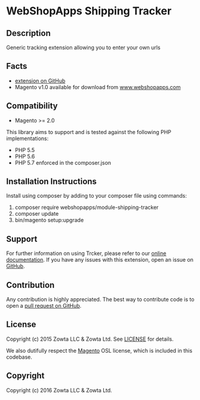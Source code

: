 # WebShopApps Shipping Tracker

Description
-----------

Generic tracking extension allowing you to enter your own urls

Facts
-----
- [extension on GitHub](https://github.com/webshopapps/module-shipping-tracker)
- Magento v1.0 available for download from www.webshopapps.com


Compatibility
-------------
- Magento >= 2.0

This library aims to support and is tested against the following PHP
implementations:

* PHP 5.5
* PHP 5.6
* PHP 5.7
enforced in the composer.json

Installation Instructions
-------------------------
Install using composer by adding to your composer file using commands:

1. composer require webshopapps/module-shipping-tracker
2. composer update
3. bin/magento setup:upgrade

Support
-------
For further information on using Trcker, please refer to our [online documentation](http://support.webshopapps.com/tracker/).
If you have any issues with this extension, open an issue on [GitHub](https://github.com/webshopapps/module-shipping-tracker/issues).


Contribution
------------
Any contribution is highly appreciated. The best way to contribute code is to open a [pull request on GitHub](https://help.github.com/articles/using-pull-requests).

License
-------
Copyright (c) 2015 Zowta LLC & Zowta Ltd. See [LICENSE][] for
details.

We also dutifully respect the [Magento][] OSL license, which is included in this codebase.


[license]: LICENSE.md
[magento]: Magento2_LICENSE.md

Copyright
---------
Copyright (c) 2016 Zowta LLC & Zowta Ltd.



